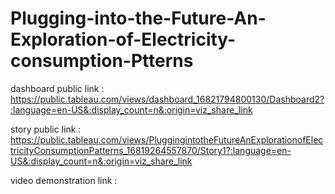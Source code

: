 # Plugging-into-the-Future-An-Exploration-of-Electricity-consumption-Ptterns


dashboard public link : https://public.tableau.com/views/dashboard_16821794800130/Dashboard2?:language=en-US&:display_count=n&:origin=viz_share_link

story public link : https://public.tableau.com/views/PluggingintotheFutureAnExplorationofElectricityConsumptionPatterns_16819264557870/Story1?:language=en-US&:display_count=n&:origin=viz_share_link

video demonstration link : 
